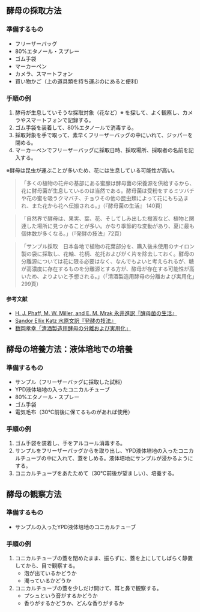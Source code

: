 ## 酵母の採取方法

### 準備するもの
- フリーザーバッグ
- 80%エタノール・スプレー
- ゴム手袋
- マーカーペン
- カメラ、スマートフォン
- 買い物かご（上の道具類を持ち運ぶのにあると便利）

### 手順の例
1. 酵母が生息していそうな採取対象（花など）※ を探して、よく観察し、カメラやスマートフォンで記録する。
1. ゴム手袋を装着して、80%エタノールで消毒する。
1. 採取対象を手で取って、素早くフリーザーバッグの中にいれて、ジッパーを閉める。
1. マーカーペンでフリーザーバッグに採取日時、採取場所、採取者の名前を記入する。
  
※酵母は昆虫が運ぶことが多いため、花には生息している可能性が高い。  
> 「多くの植物の花弁の基部にある蜜腺は酵母菌の栄養源を供給するから、花に酵母菌が生息しているのは当然である。酵母菌は受粉をするミツバチや花の蜜を吸うクマバチ、チョウその他の昆虫類によって花にもち込まれ、また花から花へ伝搬される。」（『酵母菌の生活』 140頁）

> 「自然界で酵母は、果実、葉、花、そしてしみ出した樹液など、植物と関連した場所に見つかることが多い。かなり季節的な変動があり、夏に最も個体数が多くなる。」（『発酵の技法』72頁）  

> 「サンプル採取　日本各地で植物の花葉部分を、購入後未使用のナイロン製の袋に採取し、花軸、花柄、花托およびがく片を除去しておく。酵母の分離源については花に限る必要はなく、なんでもよいと考えられるが、糖が高濃度に存在するものを分離源とする方が、酵母が存在する可能性が高いため、よりよいと予想される。」（「清酒製造用酵母の分離および実用化」299頁）  
  
#### 参考文献
- [H. J. Phaff, M. W. Miller, and E. M. Mrak 永井進訳『酵母菌の生活』](http://ci.nii.ac.jp/naid/110002777548)
- [Sandor Ellix Katz 水原文訳『発酵の技法』](http://www.oreilly.co.jp/books/9784873117638/)
- [数岡孝幸「清酒製造用酵母の分離および実用化」](http://ci.nii.ac.jp/naid/40020484553)
  
  
## 酵母の培養方法：液体培地での培養

### 準備するもの
- サンプル（フリーザーバッグに採取した試料）
- YPD液体培地の入ったコニカルチューブ
- 80%エタノール・スプレー
- ゴム手袋
- 電気毛布（30℃前後に保てるものがあれば使用）

### 手順の例
1. ゴム手袋を装着し、手をアルコール消毒する。
1. サンプルをフリーザーバッグからを取り出し、YPD液体培地の入ったコニカルチューブの中に入れて、蓋をしめる。液体培地にサンプルが浸かるようにする。
1. コニカルチューブをあたためて（30℃前後が望ましい）、培養する。
  
  
## 酵母の観察方法

### 準備するもの
- サンプルの入ったYPD液体培地のコニカルチューブ

### 手順の例
1. コニカルチューブの蓋を閉めたまま、振らずに、蓋を上にしてしばらく静置してから、目で観察する。
    - 泡が出ているかどうか
    - 濁っているかどうか
1. コニカルチューブの蓋を少しだけ開けて、耳と鼻で観察する。
    - プシュという音がするかどうか
    - 香りがするかどうか、どんな香りがするか
